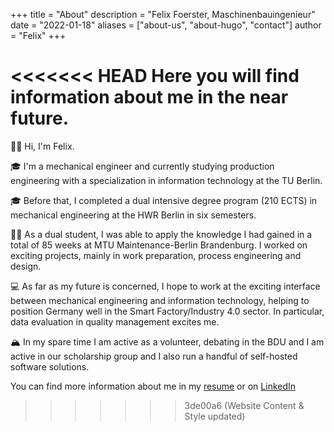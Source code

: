 +++
title = "About"
description = "Felix Foerster, Maschinenbauingenieur"
date = "2022-01-18"
aliases = ["about-us", "about-hugo", "contact"]
author = "Felix"
+++

<<<<<<< HEAD
Here you will find information about me in the near future.
=======
👋🏽 Hi, I'm Felix.

🎓 I'm a mechanical engineer and currently studying production engineering with a specialization in information technology at the TU Berlin.

🎓 Before that, I completed a dual intensive degree program (210 ECTS) in mechanical engineering at the HWR Berlin in six semesters.

💪🏽 As a dual student, I was able to apply the knowledge I had gained in a total of 85 weeks at MTU Maintenance-Berlin Brandenburg. I worked on exciting projects, mainly in work preparation, process engineering and design.

💻  As far as my future is concerned, I hope to work at the exciting interface between mechanical engineering and information technology, helping to position Germany well in the Smart Factory/Industry 4.0 sector. In particular, data evaluation in quality management excites me.

🏔 In my spare time I am active as a volunteer, debating in the BDU and I am active in our scholarship group and I also run a handful of self-hosted software solutions.

You can find more information about me in my [resume](/en/resume) or on [LinkedIn](https://www.linkedin.com/in/felix-förster/)
>>>>>>> 3de00a6 (Website Content & Style updated)
